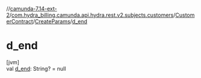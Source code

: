 //[camunda-7.14-ext-2](../../../../index.md)/[com.hydra_billing.camunda.api.hydra.rest.v2.subjects.customers](../../index.md)/[CustomerContract](../index.md)/[CreateParams](index.md)/[d_end](d_end.md)

# d_end

[jvm]\
val [d_end](d_end.md): String? = null
